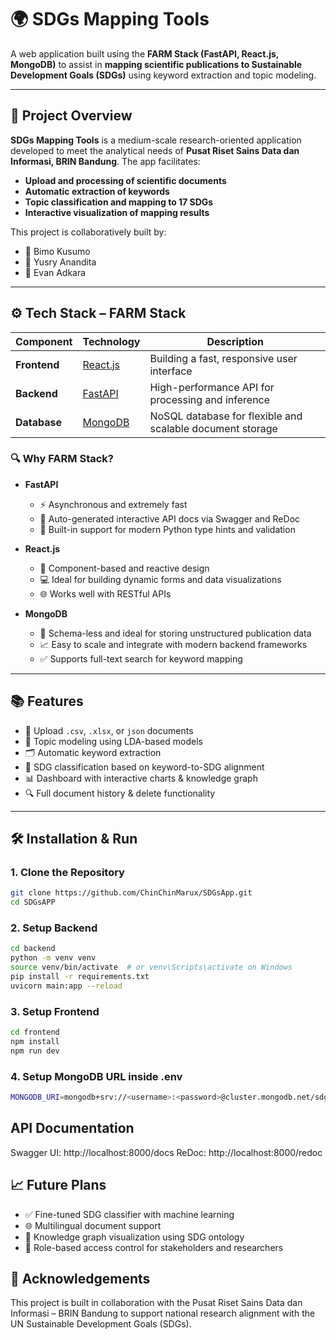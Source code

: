 # 🌍 SDGs Mapping Tools

A web application built using the **FARM Stack (FastAPI, React.js, MongoDB)** to assist in **mapping scientific publications to Sustainable Development Goals (SDGs)** using keyword extraction and topic modeling.

---

## 📌 Project Overview

**SDGs Mapping Tools** is a medium-scale research-oriented application developed to meet the analytical needs of **Pusat Riset Sains Data dan Informasi, BRIN Bandung**. The app facilitates:

- **Upload and processing of scientific documents**
- **Automatic extraction of keywords**
- **Topic classification and mapping to 17 SDGs**
- **Interactive visualization of mapping results**

This project is collaboratively built by:
- 👤 Bimo Kusumo  
- 👤 Yusry Anandita  
- 👤 Evan Adkara

---

## ⚙️ Tech Stack – FARM Stack

| Component | Technology  | Description |
|----------|--------------|-------------|
| **Frontend** | [React.js](https://reactjs.org/) | Building a fast, responsive user interface |
| **Backend** | [FastAPI](https://fastapi.tiangolo.com/) | High-performance API for processing and inference |
| **Database** | [MongoDB](https://www.mongodb.com/) | NoSQL database for flexible and scalable document storage |

### 🔍 Why FARM Stack?

- **FastAPI**
  - ⚡ Asynchronous and extremely fast
  - 🧪 Auto-generated interactive API docs via Swagger and ReDoc
  - 🔐 Built-in support for modern Python type hints and validation

- **React.js**
  - 🔁 Component-based and reactive design
  - 💻 Ideal for building dynamic forms and data visualizations
  - 🌐 Works well with RESTful APIs

- **MongoDB**
  - 📂 Schema-less and ideal for storing unstructured publication data
  - 📈 Easy to scale and integrate with modern backend frameworks
  - ✅ Supports full-text search for keyword mapping

---

## 📚 Features

- 📝 Upload `.csv`, `.xlsx`, or `json` documents
- 🧠 Topic modeling using LDA-based models
- 🗂️ Automatic keyword extraction
- 🎯 SDG classification based on keyword-to-SDG alignment
- 📊 Dashboard with interactive charts & knowledge graph
- 🔍 Full document history & delete functionality

---

## 🛠️ Installation & Run

### 1. Clone the Repository
```bash
git clone https://github.com/ChinChinMarux/SDGsApp.git
cd SDGsAPP
```
### 2. Setup Backend
```bash
cd backend
python -m venv venv
source venv/bin/activate  # or venv\Scripts\activate on Windows
pip install -r requirements.txt
uvicorn main:app --reload
```
### 3. Setup Frontend
```bash
cd frontend
npm install
npm run dev
```
### 4. Setup MongoDB URL inside .env
```bash
MONGODB_URI=mongodb+srv://<username>:<password>@cluster.mongodb.net/sdgdb
```

## API Documentation
Swagger UI: http://localhost:8000/docs
ReDoc: http://localhost:8000/redoc

## 📈 Future Plans
- ✅ Fine-tuned SDG classifier with machine learning
- 🌐 Multilingual document support
- 🧩 Knowledge graph visualization using SDG ontology
- 🔐 Role-based access control for stakeholders and researchers

## 🤝 Acknowledgements
This project is built in collaboration with the Pusat Riset Sains Data dan Informasi – BRIN Bandung to support national research alignment with the UN Sustainable Development Goals (SDGs).
